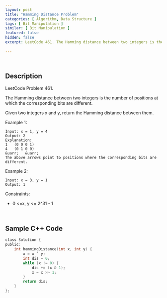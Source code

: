 ```yaml
---
layout: post
title: "Hamming Distance Problem"
categories: [ Algorithm, Data Structure ]
tags: [ Bit Manipulation ]
similar: [ Bit Manipulation ]
featured: false
hidden: false
excerpt: LeetCode 461. The Hamming distance between two integers is the number of positions at which the corresponding bits are different.

---
```


<br />

## Description

LeetCode Problem 461.

The Hamming distance between two integers is the number of positions at which the corresponding bits are different.

Given two integers x and y, return the Hamming distance between them.

Example 1:
```
Input: x = 1, y = 4
Output: 2
Explanation:
1   (0 0 0 1)
4   (0 1 0 0)
&uarr;   &uarr;
The above arrows point to positions where the corresponding bits are different.
```

Example 2:
```
Input: x = 3, y = 1
Output: 1
```

Constraints:
* 0 <=x, y <= 2^31 - 1

<br />

## Sample C++ Code


```c
class Solution {
public:
    int hammingDistance(int x, int y) {
        x = x ^ y;
        int dis = 0;
        while (x != 0) {
            dis += (x & 1);
            x = x >> 1;
        }
        return dis;
    }
};
```


